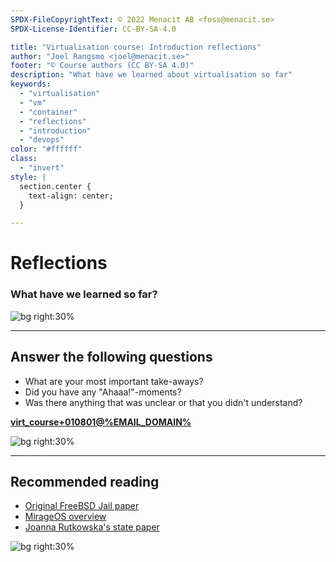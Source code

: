 ```yaml
---
SPDX-FileCopyrightText: © 2022 Menacit AB <foss@menacit.se>
SPDX-License-Identifier: CC-BY-SA-4.0

title: "Virtualisation course: Introduction reflections"
author: "Joel Rangsmo <joel@menacit.se>"
footer: "© Course authors (CC BY-SA 4.0)"
description: "What have we learned about virtualisation so far"
keywords:
  - "virtualisation"
  - "vm"
  - "container"
  - "reflections"
  - "introduction"
  - "devops"
color: "#ffffff"
class:
  - "invert"
style: |
  section.center {
    text-align: center;
  }

---
```

<!-- _footer: "© Course authors (CC BY-SA 4.0) - Image: © Alan Shearman (CC BY 2.0)" -->
# Reflections
### What have we learned so far?

![bg right:30%](images/08-fox.jpg)

<!--
Take some time to reflect before forcing more knowledge into your brain.
-->

---
<!-- _footer: "© Course authors (CC BY-SA 4.0) - Image: © Austin Design (CC BY-SA 2.0)" -->
## Answer the following questions
- What are your most important take-aways?
- Did you have any "Ahaaa!"-moments?
- Was there anything that was unclear or that you didn't understand?
  
**[virt_course+010801@%EMAIL_DOMAIN%](mailto:virt_course+010801@%EMAIL_DOMAIN%)**

![bg right:30%](images/08-neon_crystals.jpg)

<!--
- Put some effort into this.

- A lot of value for your learning by just putting what we covered into your own words.

- Helps instructor to make the course better and clarify questions.
-->

---
<!-- _footer: "© Course authors (CC BY-SA 4.0) - Image: © Reid Campbell (CC0 1.0)" -->
## Recommended reading
- [Original FreeBSD Jail paper](https://docs.freebsd.org/44doc/papers/jail/jail.html) 
- [MirageOS overview](https://mirageos.org/docs/overview-of-mirage)
- [Joanna Rutkowska's state paper ](https://blog.invisiblethings.org/papers/2015/state_harmful.pdf)

![bg right:30%](images/08-reflective_lake.jpg)

<!--
For those who wish to dig deeper into the things we've talked about.
-->
